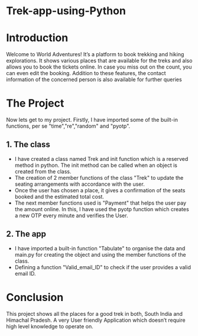 # Trek-app-using-Python

# Introduction
Welcome to World Adventures!
It’s a platform to book trekking and hiking explorations. 
It shows various places that are available for the treks and also allows you to book the tickets online. In case you miss out on the count, you can even edit the booking. 
Addition to these features, the contact information of the concerned person is also available for further queries

# The Project
Now lets get to my project.
Firstly, I have imported some of the built-in functions, per se "time","re","random" and "pyotp".

## 1. The class
* I have created a class named Trek and init function which is a reserved method in python. The init method can be called when an object is created from the class.
* The creation of 2 member functions of the class "Trek" to update the seating arrangements with accordance with the user.
* Once the user has chosen a place, it gives a confirmation of the seats booked and the estimated total cost.
* The next member functions used is "Payment" that helps the user pay the amount online. In this, I have used the pyotp function which creates a new OTP every minute and verifies the User.
## 2. The app
* I have imported a built-in function "Tabulate" to organise the data and main.py for creating the object and using the member functions of the class.
* Defining a function "Valid_email_ID" to check if the user provides a valid email ID.
         
# Conclusion
This project shows all the places for a good trek in both, South India and Himachal Pradesh.  A very User friendly Application which doesn’t require high level knowledge to operate on.
